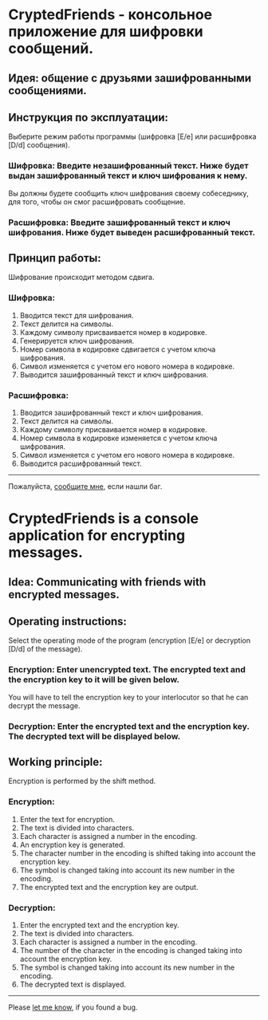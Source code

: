 # CryptedFriends - консольное приложение для шифровки сообщений.

## Идея: общение с друзьями зашифрованными сообщениями.

## Инструкция по эксплуатации:
 
Выберите режим работы программы (шифровка [E/e] или расшифровка [D/d] сообщения). 

### Шифровка: Введите незашифрованный текст. Ниже будет выдан зашифрованный текст и ключ шифрования к нему. 
Вы должны будете сообщить ключ шифрования своему собеседнику, для того, чтобы он смог расшифровать сообщение.

### Расшифровка: Введите зашифрованный текст и ключ шифрования. Ниже будет выведен расшифрованный текст.

## Принцип работы:
Шифрование происходит методом сдвига.

### Шифровка:
1. Вводится текст для шифрования.
2. Текст делится на символы.
3. Каждому символу присваивается номер в кодировке.
4. Генерируется ключ шифрования.
5. Номер символа в кодировке сдвигается с учетом ключа шифрования.
6. Символ изменяется с учетом его нового номера в кодировке.
7. Выводится зашифрованный текст и ключ шифрования.

### Расшифровка:
1. Вводится зашифрованный текст и ключ шифрования.
2. Текст делится на символы.
3. Каждому символу присваивается номер в кодировке.
4. Номер символа в кодировке изменяется с учетом ключа шифрования.
5. Символ изменяется с учетом его нового номера в кодировке.
6. Выводится расшифрованный текст.
 ____
 Пожалуйста, [сообщите мне](https://github.com/EvilVolfy/Simple-Encryptor-Decryptor/issues/new), если нашли баг.


# CryptedFriends is a console application for encrypting messages.

## Idea: Communicating with friends with encrypted messages.

## Operating instructions:

Select the operating mode of the program (encryption [E/e] or decryption [D/d] of the message).

### Encryption: Enter unencrypted text. The encrypted text and the encryption key to it will be given below.
You will have to tell the encryption key to your interlocutor so that he can decrypt the message.

### Decryption: Enter the encrypted text and the encryption key. The decrypted text will be displayed below.

## Working principle:
Encryption is performed by the shift method.

### Encryption:
1. Enter the text for encryption.
2. The text is divided into characters.
3. Each character is assigned a number in the encoding.
4. An encryption key is generated.
5. The character number in the encoding is shifted taking into account the encryption key.
6. The symbol is changed taking into account its new number in the encoding.
7. The encrypted text and the encryption key are output.

### Decryption:
1. Enter the encrypted text and the encryption key.
2. The text is divided into characters.
3. Each character is assigned a number in the encoding.
4. The number of the character in the encoding is changed taking into account the encryption key.
5. The symbol is changed taking into account its new number in the encoding.
6. The decrypted text is displayed.
____
Please [let me know](https://github.com/EvilVolfy/Simple-Encryptor-Decryptor/issues/new ), if you found a bug.
